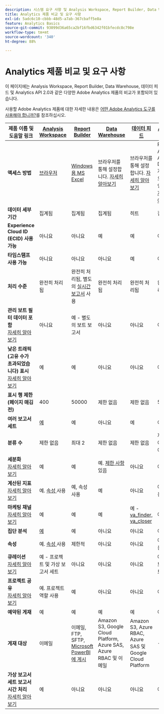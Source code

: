 ```yaml
---
description: 시스템 요구 사항 및 Analysis Workspace, Report Builder, Data Warehouse 및 Data Workbench 비교
title: Analytics 제품 비교 및 요구 사항
exl-id: 5adc6c10-cbbb-48d5-a7ab-367cbaff5e8a
feature: Analytics Basics
source-git-commit: 93099d36a65ca2bf16fbd6342f01bfecdc8c798e
workflow-type: tm+mt
source-wordcount: '340'
ht-degree: 88%

---
```


# Analytics 제품 비교 및 요구 사항

이 페이지에는 Analysis Workspace, Report Builder, Data Warehouse, 데이터 피드 및 Analytics API 2.0과 같은 다양한 Adobe Analytics 제품의 비교가 포함되어 있습니다.

사용할 Adobe Analytics 제품에 대한 자세한 내용은 [어떤 Adobe Analytics 도구를 사용해야 합니까?](/help/analyze/get-started/which-analytics-tool.md)를 참조하십시오.

| 제품 이름 및 도움말 링크 | [Analysis Workspace](/help/analyze/analysis-workspace/home.md) | [Report Builder](/help/analyze/report-builder/home.md) | [Data Warehouse](/help/export/data-warehouse/data-warehouse.md) | [데이터 피드](/help/export/analytics-data-feed/data-feed-overview.md) | [Analytics API 2.0](https://www.adobe.io/apis/experiencecloud/analytics/docs.html) |
|---|---|---|---|---|---|
| **액세스 방법** | [브라우저](/help/analyze/get-started/sys-reqs.md) | [Windows용 MS Excel](/help/analyze/report-builder/setup/system-requirements.md) | 브라우저를 통해 설정합니다. [자세히 알아보기](/help/analyze/get-started/sys-reqs.md) | 브라우저를 통해 설정합니다. [자세히 알아보기](/help/export/analytics-data-feed/data-feed-overview.md) | RESTful API 도구. Adobe Developer 자격 증명으로 로그인합니다. [자세히 알아보기](https://developer.adobe.com/analytics-apis/docs/2.0/) |
| **데이터 세부 기간** | 집계됨 | 집계됨 | 집계됨 | 히트 | 집계됨 |
| **Experience Cloud ID (ECID) 사용 가능** | 아니요 | 아니요 | 예 | 예 | 아니요 |
| **타임스탬프 사용 가능** | 아니요 | 아니요 | 아니요 | 예 | 아니요 |
| **처리 수준** | 완전히 처리됨 | 완전히 처리됨, 별도의 [실시간 보고서](/help/admin/admin/c-manage-report-suites/c-edit-report-suites/realtime/realtime.md) 사용 | 완전히 처리됨 | 완전히 처리됨 | 완전히 처리됨 |
| **관리 보트 필터 데이터 포함** <br> [자세히 알아보기](/help/admin/admin/c-manage-report-suites/c-edit-report-suites/general/bot-removal/bot-removal.md) | 아니요 | 예 - 별도의 보트 보고서 | 아니요 | 아니요 | 아니요 |
| **낮은 트래픽 (고유 수가 초과되었습니다) 표시** <br> [자세히 알아보기](/help/technotes/low-traffic.md) | 예 | 예 | 아니요 | 아니요 | 예 |
| **표시 행 제한 (페이지 매김 전)** | 400 | 50000 | 제한 없음 | 제한 없음 | 50000 |
| **여러 보고서 세트** | [예](/help/analyze/analysis-workspace/build-workspace-project/multiple-report-suites.md) | 예 | 아니요 | 예 | 아니요 | 예 |
| **분류 수** | 제한 없음 | 최대 2 | 제한 없음 | 제한 없음 | 제한 없음, 여러 쿼리에서 실행 |
| **세분화** <br> [자세히 알아보기](/help/components/segmentation/segmentation-workflow/seg-workflow.md) | 예 | 예 | 예. [제한 사항](/help/components/segmentation/seg-reference/seg-compatibility.md) 있음 | 아니요 | 예 |
| **계산된 지표** <br> [자세히 알아보기](/help/components/c-calcmetrics/cm-overview.md) | 예. [속성 ](/help/analyze/analysis-workspace/attribution/overview.md) 사용 | 예, 속성 사용 | 예 | 아니요 | 예. [속성 ](/help/analyze/analysis-workspace/attribution/overview.md) 사용 |
| **마케팅 채널** <br> [자세히 알아보기](/help/components/c-marketing-channels/c-getting-started-mchannel.md) | 예 | 예 | 예 | 예 - [va_finder, va_closer](/help/export/analytics-data-feed/c-df-contents/datafeeds-reference.md) | 예 |
| **집단 분석** | [예](/help/analyze/analysis-workspace/visualizations/cohort-table/cohort-analysis.md) | 예 | 아니요 | 아니요 | 아니요 |
| **속성** | 예. [속성 ](/help/analyze/analysis-workspace/attribution/overview.md) 사용 | 제한적 | 아니요 | 아니요 | 예. [속성 ](/help/analyze/analysis-workspace/attribution/overview.md) 사용 | 아니요 |
| **큐레이션** <br> [자세히 알아보기](/help/analyze/analysis-workspace/curate-share/curate.md) | 예 - 프로젝트 및 가상 보고서 세트 | 아니요 | 아니요 | 아니요 | 예 - 가상 보고서 세트만 해당 |
| **프로젝트 공유** <br> [자세히 알아보기](/help/analyze/analysis-workspace/curate-share/share-projects.md) | 예. 프로젝트 역할 사용 | 예 | 아니요 | 아니요 | 아니요 |
| **예약된 게재** | 예 | 예 | 예 | 예 | 아니요 |
| **게재 대상** | 이메일 | 이메일, FTP, SFTP, [Microsoft PowerBI에 게시](/help/analyze/report-builder/c-publish-power-bi/power-bi.md) | Amazon S3, Google Cloud Platform, Azure SAS, Azure RBAC 및 이메일 | Amazon S3, Azure RBAC, Azure SAS 및 Google Cloud Platform | - |
| **가상 보고서 세트 보고서 시간 처리** <br> [자세히 알아보기](/help/components/vrs/vrs-report-time-processing.md) | 예 | 아니요 | 아니요 | 아니요 | 예 |
